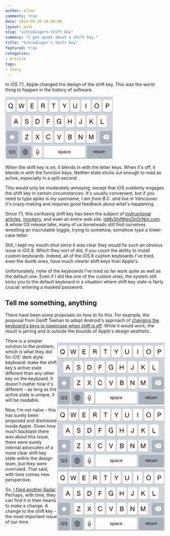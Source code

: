 ```yaml
---
author: allen
comments: true
date: 2014-09-30 10:00:00
layout: post
slug: "schrodingers-shift-key"
summary: "I get upset about a shift key."
title: "Schrödinger's Shift Key"
featured: true
categories:
- Article
tags:
- Story
---
```


In iOS 7.1, Apple changed the design of the shift key. This was the worst thing to happen in the history of software.

<img src='/images/2014/confusing.gif' style='width:340px'>

When the shift key is on, it blends in with the letter keys. When it's off, it blends in with the function keys. Neither state sticks out enough to read as active, especially in a split second.

This would only be moderately annoying, except that iOS suddenly engages the shift key in certain circumstances. It's usually convenient, but if you need to type *apike is my username, I am from B.C. and live in Vancouver* it's crazy-making and requires good feedback about what's happening.

Since 7.1, this confusing shift key has been the subject of [instructional articles](http://www.imore.com/how-tell-if-shift-key-lower-case-upper-case-or-caps-lock-ios-71), [mockery](https://twitter.com/Horse_iOS/status/444215510645751808), and even an entire web site: [IsMyShiftKeyOnOrNot.com](http://ismyshiftkeyonornot.com/). A whole OS release later, many of us boneheads still find ourselves wrestling an inscrutable toggle, trying to somehow, somehow type a lower-case letter.

Still, I kept my mouth shut since it was clear they would fix such an obvious issue in iOS 8. Which they sort of did, if you count the ability to install custom keyboards. Indeed, all of the iOS 8 custom keyboards I've tried, even the dumb ones, have much clearer shift keys than Apple's.

Unfortunately, none of the keyboards I've tried so far work quite as well as the default one. Even if I did like one of the custom ones, the system still kicks you to the default keyboard in a situation where shift key state is fairly crucial: entering a masked password.

## Tell me something, anything

There have been some proposals on how to fix this. For example, the proposal from Geoff Teehan to adopt Android's approach of [changing the keyboard's keys to lowercase when shift is off](https://medium.com/@gt/affordances-matter-cab064b40b4b). While it would work, the result is jarring and is outside the bounds of Apple's design aesthetic.

<div style='float:right; width: 340px; margin-top: 1em'>
<img src='/images/2014/darkshift.gif' style='float:none'><br>
<img src='/images/2014/blue.gif' style='float:none'><br>
<img src='/images/2014/jony.gif' style='float:none'>
</div>

There is a simpler solution to the problem, which is what they did for iOS' dark style keyboard: make the shift key's active state different than any other key on the keyboard. It doesn't matter *how* it's different - as long as the active state is unique, it will be readable.

Now, I'm not naïve - this has surely been proposed and dismissed inside Apple. Given how much backlash there was about this issue, there were surely internal advocates of a more clear shift key state within the design team, but they were overruled. That said, with time comes new perspective.

So, [I filed another Radar](http://openradar.appspot.com/radar?id=5771151716384768). Perhaps, with time, they can find it in their hearts to make a change. A change to the shift key - the most important issue of our time.